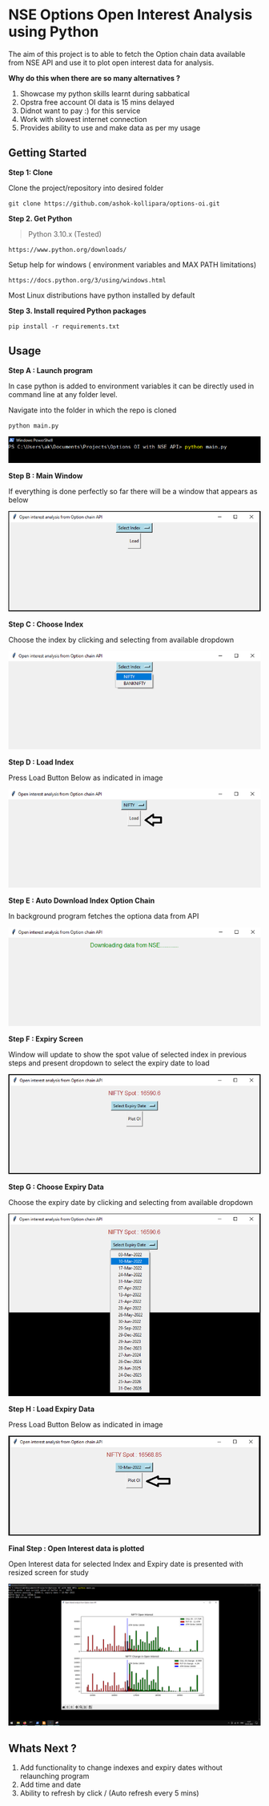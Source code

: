 # NSE Options Open Interest Analysis using Python
The aim of this project is to able to fetch the Option chain data available from NSE API and use it to plot open interest data for analysis.

**Why do this when there are so many alternatives ?**

1. Showcase my python skills learnt during sabbatical
2. Opstra free account OI data is 15 mins delayed
3. Didnot want to pay :) for this service
4. Work with slowest internet connection
5. Provides ability to use and make data as per my usage

## Getting Started

**Step 1: Clone** 

Clone the project/repository into desired folder

```
git clone https://github.com/ashok-kollipara/options-oi.git

```

**Step 2. Get Python**

> Python 3.10.x (Tested) 

```
https://www.python.org/downloads/
```

Setup help for windows ( environment variables and MAX PATH limitations)

```
https://docs.python.org/3/using/windows.html
```
Most Linux distributions have python installed by default

**Step 3. Install required Python packages**
 
```
pip install -r requirements.txt
```

## Usage

**Step A : Launch program**

In case python is added to environment variables it can be directly used in command line at any folder level. 

Navigate into the folder in which the repo is cloned

```
python main.py
```

![Step A](/docs/1_start.PNG)

**Step B : Main Window**

If everything is done perfectly so far there will be a window that appears as below

![Step B](/docs/2_main_window.PNG)

**Step C : Choose Index**

Choose the index by clicking and selecting from available dropdown

![Step C](/docs/3_Indexchoice.png)

**Step D : Load Index**

Press Load Button Below as indicated in image

![Step D](/docs/4_LoadIndex.png)

**Step E : Auto Download Index Option Chain**

In background program fetches the optiona data from API

![Step E](/docs/5_Loadingdata.png)

**Step F : Expiry Screen**

Window will update to show the spot value of selected index in previous steps and present dropdown to select the expiry date to load 

![Step F](/docs/6_Expiryscreen.PNG)

**Step G : Choose Expiry Data**

Choose the expiry date by clicking and selecting from available dropdown

![Step G](/docs/7_ChooseExpiry.png)

**Step H : Load Expiry Data**

Press Load Button Below as indicated in image

![Step H](/docs/8_LoadExpirydata.PNG)

**Final Step : Open Interest data is plotted**

Open Interest data for selected Index and Expiry date is presented with resized screen for study

![OI_Plot](/docs/9_FinalPlotOI.png)

## Whats Next ?

1. Add functionality to change indexes and expiry dates without relaunching program
2. Add time and date
3. Ability to refresh by click / (Auto refresh every 5 mins)
